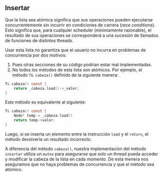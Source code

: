 ## Insertar
Que la lista sea atómica significa que sus operaciones pueden ejecutarse concurrentemente sin incurrir en condiciones de carrera (_race conditions_). Esto significa que, para cualquier scheduler (mínimamente razonable), el resultado de sus operaciones se corresponderá a una sucesión de llamados de funciones de distintos threads.

Usar esta lista no garantiza que el usuario no incurra en problemas de concurrencia por dos motivos:
1. Pues otras secciones de su código podrían estar mal implementadas.
2. No todos los métodos de esta lista son atómicos. Por ejemplo, el método `T& cabeza()` definido de la siguiente manera:
```c
T& cabeza() const {
    return _cabeza.load()->_valor; 
}
```
Este método es equivalente al siguiente:
```c
T& cabeza() const {
    Nodo* temp = _cabeza.load()
    return temp->valor; 
}
```
Luego, si se inserta un elemento entre la instrucción `load` y el `return`, el método devolvería un resultado incorrecto.

A diferencia del método `cabeza()`, nuestra implementación del método `insertar` utiliza un `mutex` para asegurarse que solo un thread pueda acceder y modificar la cabeza de la lista en cada momento. De esta menera nos aseguramos que no haya problemas de concurrencia y que el método sea atómico.